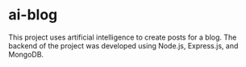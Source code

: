 # ai-blog
This project uses artificial intelligence to create posts for a blog. The backend of the project was developed using Node.js, Express.js, and MongoDB.
